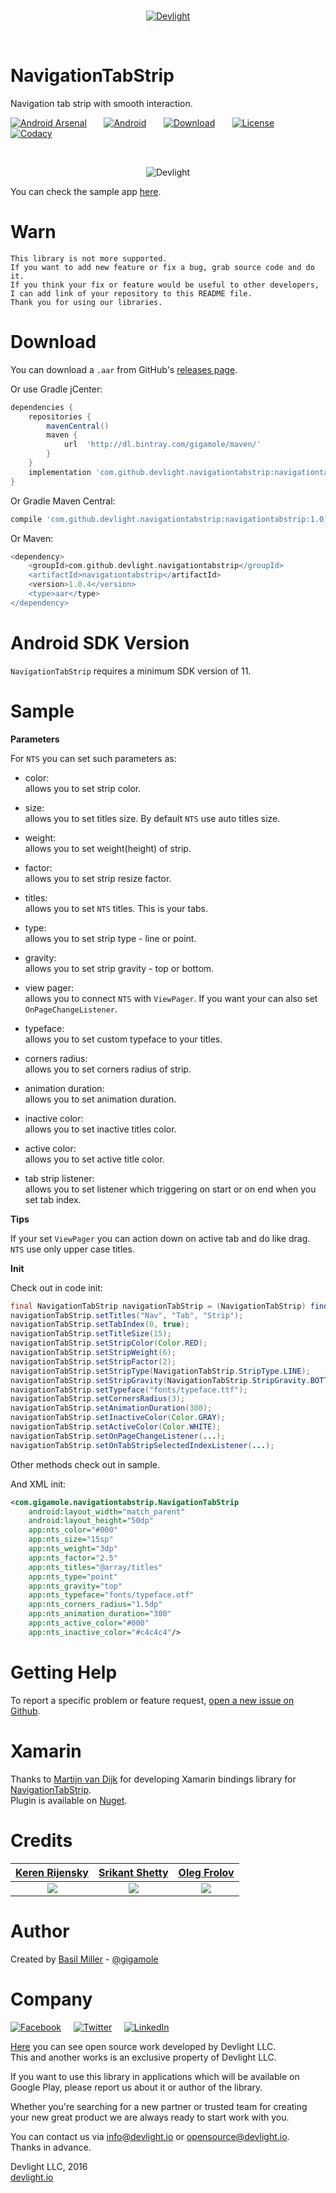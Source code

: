 <br/>
<p align="center">
  <a href="http://devlight.io">
      <img src ="https://drive.google.com/uc?export=download&id=0BxPO_UeS7wScLVBKck51Z1Rzb0E" alt="Devlight"/>
  </a>
</p>
<br/>

NavigationTabStrip
==================

Navigation tab strip with smooth interaction.

[![Android Arsenal](https://drive.google.com/uc?export=download&id=0BxPO_UeS7wScN3B6NjFmWDVKaVE)](http://android-arsenal.com/details/1/3603)
&nbsp;&nbsp;&nbsp;&nbsp;&nbsp;
[![Android](https://drive.google.com/uc?export=download&id=0BxPO_UeS7wSccEZaclNGN0R5OWc)](https://github.com/DevLight-Mobile-Agency)
&nbsp;&nbsp;&nbsp;&nbsp;&nbsp;
[![Download](https://drive.google.com/uc?export=download&id=0BxPO_UeS7wScdFUzeWFwUURBME0)](https://bintray.com/gigamole/maven/navigationtabstrip/_latestVersion)
&nbsp;&nbsp;&nbsp;&nbsp;&nbsp;
[![License](https://drive.google.com/uc?export=download&id=0BxPO_UeS7wScU0tmeFpGMHVWNWs)](https://github.com/DevLight-Mobile-Agency/NavigationTabStrip/blob/master/LICENSE.txt)
&nbsp;&nbsp;&nbsp;&nbsp;&nbsp;
[![Codacy](https://drive.google.com/uc?export=download&id=0BxPO_UeS7wScSHhmckZyeGJDcXc)](https://www.codacy.com/app/gigamole53/NavigationTabStrip?utm_source=github.com&amp;utm_medium=referral&amp;utm_content=DevLight-Mobile-Agency/NavigationTabStrip&amp;utm_campaign=Badge_Grade)

<br/>

<p align="center">
  <img src ="https://drive.google.com/uc?export=download&id=0BxPO_UeS7wScR3FUNTRvS1BJeEE" alt="Devlight"/>
</p>

You can check the sample app [here](https://github.com/DevLight-Mobile-Agency/NavigationTabStrip/tree/master/app).

Warn
====
```
This library is not more supported. 
If you want to add new feature or fix a bug, grab source code and do it. 
If you think your fix or feature would be useful to other developers, 
I can add link of your repository to this README file. 
Thank you for using our libraries.
```

Download
========

You can download a `.aar` from GitHub's [releases page](https://github.com/DevLight-Mobile-Agency/NavigationTabStrip/releases).

Or use Gradle jCenter:

```groovy
dependencies {
    repositories {
        mavenCentral()
        maven {
            url  'http://dl.bintray.com/gigamole/maven/'
        }
    }
    implementation 'com.github.devlight.navigationtabstrip:navigationtabstrip:+'
}
```

Or Gradle Maven Central:

```groovy
compile 'com.github.devlight.navigationtabstrip:navigationtabstrip:1.0.4'
```

Or Maven:

```groovy
<dependency>
    <groupId>com.github.devlight.navigationtabstrip</groupId>
    <artifactId>navigationtabstrip</artifactId>
    <version>1.0.4</version>
    <type>aar</type>
</dependency>
```

Android SDK Version
===================

`NavigationTabStrip` requires a minimum SDK version of 11. 

Sample
======

<b>Parameters</b>

For `NTS` you can set such parameters as:
 
 - color:  
    allows you to set strip color.
    
 - size:  
    allows you to set titles size. By default `NTS` use auto titles size.
    
 - weight:  
    allows you to set weight(height) of strip.
    
 - factor:  
    allows you to set strip resize factor.
    
 - titles:  
    allows you to set `NTS` titles. This is your tabs.
    
 - type:  
    allows you to set strip type - line or point.
    
 - gravity:  
    allows you to set strip gravity - top or bottom.
    
 - view pager:  
    allows you to connect `NTS` with `ViewPager`. If you want your can also set `OnPageChangeListener`.    
    
 - typeface:  
    allows you to set custom typeface to your titles.
 
 - corners radius:  
    allows you to set corners radius of strip.

 - animation duration:  
    allows you to set animation duration.
      
 - inactive color:  
    allows you to set inactive titles color.
     
 - active color:  
    allows you to set active title color.
     
 - tab strip listener:  
    allows you to set listener which triggering on start or on end when you set tab index.

<b>Tips</b>

If your set `ViewPager` you can action down on active tab and do like drag.  
`NTS` use only upper case titles.

<b>Init</b>

Check out in code init:

```java
final NavigationTabStrip navigationTabStrip = (NavigationTabStrip) findViewById(R.id.nts);
navigationTabStrip.setTitles("Nav", "Tab", "Strip");
navigationTabStrip.setTabIndex(0, true);
navigationTabStrip.setTitleSize(15);
navigationTabStrip.setStripColor(Color.RED);
navigationTabStrip.setStripWeight(6);
navigationTabStrip.setStripFactor(2);
navigationTabStrip.setStripType(NavigationTabStrip.StripType.LINE);
navigationTabStrip.setStripGravity(NavigationTabStrip.StripGravity.BOTTOM);
navigationTabStrip.setTypeface("fonts/typeface.ttf");
navigationTabStrip.setCornersRadius(3);
navigationTabStrip.setAnimationDuration(300);
navigationTabStrip.setInactiveColor(Color.GRAY);
navigationTabStrip.setActiveColor(Color.WHITE);
navigationTabStrip.setOnPageChangeListener(...);
navigationTabStrip.setOnTabStripSelectedIndexListener(...);
```
            
Other methods check out in sample.

And XML init:

```xml
<com.gigamole.navigationtabstrip.NavigationTabStrip
    android:layout_width="match_parent"
    android:layout_height="50dp"
    app:nts_color="#000"
    app:nts_size="15sp"
    app:nts_weight="3dp"
    app:nts_factor="2.5"
    app:nts_titles="@array/titles"
    app:nts_type="point"
    app:nts_gravity="top"
    app:nts_typeface="fonts/typeface.otf"
    app:nts_corners_radius="1.5dp"
    app:nts_animation_duration="300"
    app:nts_active_color="#000"
    app:nts_inactive_color="#c4c4c4"/>
```

Getting Help
============

To report a specific problem or feature request, [open a new issue on Github](https://github.com/DevLight-Mobile-Agency/NavigationTabStrip/issues/new).

Xamarin
=======

Thanks to [Martijn van Dijk](https://github.com/martijn00) for developing Xamarin bindings library for [NavigationTabStrip](https://github.com/martijn00/NavigationTabStripXamarin).  
Plugin is available on [Nuget](https://www.nuget.org/packages/Xam.Plugins.Android.NavigationTabStrip/).


Credits
=======

|[Keren Rijensky](https://dribbble.com/KerenRij)|[Srikant Shetty](https://dribbble.com/Srikant)|[Oleg Frolov](https://dribbble.com/Volorf)|
|:---------------------------------------------:|:--------------------------------------------:|:----------------------------------------:|
|[![](https://d13yacurqjgara.cloudfront.net/users/259538/screenshots/2594107/tabs-transition.gif)](https://dribbble.com/shots/2594107-tabs-transition)|[![](https://s-media-cache-ak0.pinimg.com/originals/42/b4/47/42b447c201642b2e82c981bc6599d850.gif)](https://dribbble.com/shots/2125041-Tab-interaction)|[![](https://s-media-cache-ak0.pinimg.com/originals/40/ae/5e/40ae5eed129a90ac9e7ee73cdb24e69d.gif)](https://dribbble.com/shots/2561589-Tabs)|

Author
======

Created by [Basil Miller](https://github.com/GIGAMOLE) - [@gigamole](mailto:gigamole53@gmail.com)

Company
=======

[![Facebook](https://drive.google.com/uc?export=download&id=0BxPO_UeS7wScaGhGVFNKU0VxMnc)](https://www.facebook.com/devlightagency)&nbsp;&nbsp;&nbsp;&nbsp;&nbsp;[![Twitter](https://drive.google.com/uc?export=download&id=0BxPO_UeS7wScZ1ExQWh5cHF5cVE)](https://twitter.com/DevLightIO)&nbsp;&nbsp;&nbsp;&nbsp;&nbsp;[![LinkedIn](https://drive.google.com/uc?export=download&id=0BxPO_UeS7wSccGZINzEycE1nVFE)](https://www.linkedin.com/company/devlight)

[Here](https://github.com/DevLight-Mobile-Agency) you can see open source work developed by Devlight LLC.  
This and another works is an exclusive property of Devlight LLC. 

If you want to use this library in applications which will be available on Google Play, please report us about it or author of the library.

Whether you're searching for a new partner or trusted team for creating your new great product we are always ready to start work with you. 

You can contact us via info@devlight.io or opensource@devlight.io.  
Thanks in advance.

Devlight LLC, 2016  
[devlight.io](http://devlight.io) 
